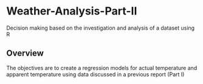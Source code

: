 # Weather-Analysis-Part-II
Decision making based on the investigation and analysis of a dataset using R

## Overview 
The objectives are to create a regression models for actual temperature and apparent temperature using data discussed in a previous report (Part I)
